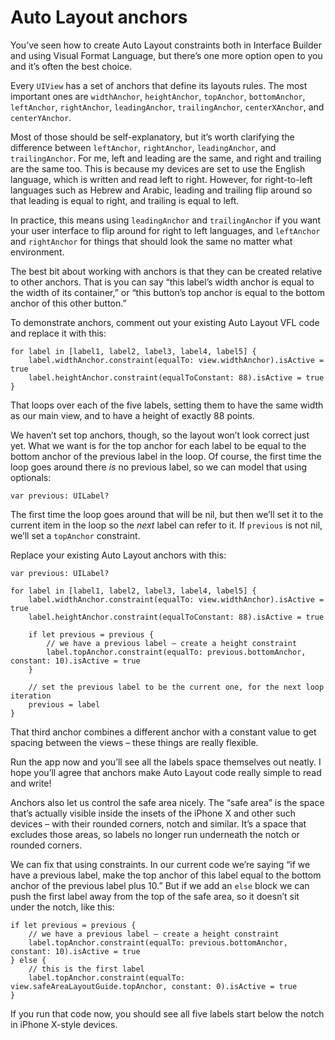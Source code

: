 # Auto Layout anchors

<!-- YOUTUBE: 3rky6DLcHv0 -->

You’ve seen how to create Auto Layout constraints both in Interface Builder and using Visual Format Language, but there’s one more option open to you and it’s often the best choice. 

Every `UIView` has a set of anchors that define its layouts rules. The most important ones are `widthAnchor`, `heightAnchor`, `topAnchor`, `bottomAnchor`, `leftAnchor`, `rightAnchor`, `leadingAnchor`, `trailingAnchor`, `centerXAnchor`, and `centerYAnchor`.

Most of those should be self-explanatory, but it’s worth clarifying the difference between `leftAnchor`, `rightAnchor`, `leadingAnchor`, and `trailingAnchor`. For me, left and leading are the same, and right and trailing are the same too. This is because my devices are set to use the English language, which is written and read left to right. However, for right-to-left languages such as Hebrew and Arabic, leading and trailing flip around so that leading is equal to right, and trailing is equal to left.

In practice, this means using `leadingAnchor` and `trailingAnchor` if you want your user interface to flip around for right to left languages, and `leftAnchor` and `rightAnchor` for things that should look the same no matter what environment.

The best bit about working with anchors is that they can be created relative to other anchors. That is you can say “this label’s width anchor is equal to the width of its container,” or “this button’s top anchor is equal to the bottom anchor of this other button.”

To demonstrate anchors, comment out your existing Auto Layout VFL code and replace it with this:

    for label in [label1, label2, label3, label4, label5] {
        label.widthAnchor.constraint(equalTo: view.widthAnchor).isActive = true
        label.heightAnchor.constraint(equalToConstant: 88).isActive = true
    }

That loops over each of the five labels, setting them to have the same width as our main view, and to have a height of exactly 88 points.

We haven’t set top anchors, though, so the layout won’t look correct just yet. What we want is for the top anchor for each label to be equal to the bottom anchor of the previous label in the loop. Of course, the first time the loop goes around there *is* no previous label, so we can model that using optionals:

    var previous: UILabel?

The first time the loop goes around that will be nil, but then we’ll set it to the current item in the loop so the *next* label can refer to it. If `previous` is not nil, we’ll set a `topAnchor` constraint.

Replace your existing Auto Layout anchors with this:

    var previous: UILabel?

    for label in [label1, label2, label3, label4, label5] {
        label.widthAnchor.constraint(equalTo: view.widthAnchor).isActive = true
        label.heightAnchor.constraint(equalToConstant: 88).isActive = true

        if let previous = previous {
            // we have a previous label – create a height constraint
            label.topAnchor.constraint(equalTo: previous.bottomAnchor, constant: 10).isActive = true
        }

        // set the previous label to be the current one, for the next loop iteration
        previous = label
    }

That third anchor combines a different anchor with a constant value to get spacing between the views – these things are really flexible.

Run the app now and you’ll see all the labels space themselves out neatly. I hope you’ll agree that anchors make Auto Layout code really simple to read and write!

Anchors also let us control the safe area nicely. The “safe area” is the space that’s actually visible inside the insets of the iPhone X and other such devices – with their rounded corners, notch and similar. It’s a space that excludes those areas, so labels no longer run underneath the notch or rounded corners.

We can fix that using constraints. In our current code we’re saying “if we have a previous label, make the top anchor of this label equal to the bottom anchor of the previous label plus 10.” But if we add an `else` block we can push the first label away from the top of the safe area, so it doesn’t sit under the notch, like this:

    if let previous = previous {
        // we have a previous label – create a height constraint
        label.topAnchor.constraint(equalTo: previous.bottomAnchor, constant: 10).isActive = true
    } else {
        // this is the first label
        label.topAnchor.constraint(equalTo: view.safeAreaLayoutGuide.topAnchor, constant: 0).isActive = true
    }

If you run that code now, you should see all five labels start below the notch in iPhone X-style devices.
